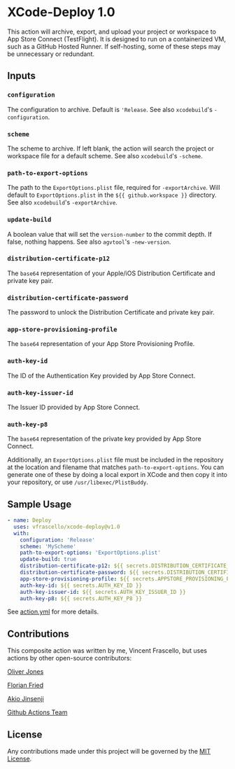 # XCode-Deploy 1.0
This action will archive, export, and upload your project or workspace to App Store Connect (TestFlight). 
It is designed to run on a containerized VM, such as a GitHub Hosted Runner.
If self-hosting, some of these steps may be unnecessary or redundant. 

## Inputs

### `configuration`

The configuration to archive. Default is `'Release`. See also `xcodebuild`'s `-configuration`. 

### `scheme`

The scheme to archive. If left blank, the action will search the project or workspace file for a default scheme. See also `xcodebuild`'s `-scheme`.

### `path-to-export-options`

The path to the `ExportOptions.plist` file, required for `-exportArchive`. Will default to `ExportOptions.plist` in the `${{ github.workspace }}` directory. See also `xcodebuild`'s `-exportArchive`.

### `update-build`

A boolean value that will set the `version-number` to the commit depth.  If false, nothing happens. See also `agvtool`'s `-new-version`.

### `distribution-certificate-p12`

The `base64` representation of your Apple/iOS Distribution Certificate and private key pair. 

### `distribution-certificate-password`

The password to unlock the Distribution Certificate and private key pair.

### `app-store-provisioning-profile`

The `base64` representation of your App Store Provisioning Profile. 

### `auth-key-id`

The ID of the Authentication Key provided by App Store Connect.

### `auth-key-issuer-id`

The Issuer ID provided by App Store Connect.

### `auth-key-p8`

The `base64` representation of the private key provided by App Store Connect.

Additionally, an `ExportOptions.plist` file must be included in the repository at the location and filename that matches `path-to-export-options`.
You can generate one of these by doing a local export in XCode and then copy it into your repository, or use `/usr/libexec/PlistBuddy`. 

## Sample Usage
```yml
- name: Deploy
  uses: vfrascello/xcode-deploy@v1.0
  with:
    configuration: 'Release'
    scheme: 'MyScheme'
    path-to-export-options: 'ExportOptions.plist'
    update-build: true
    distribution-certificate-p12: ${{ secrets.DISTRIBUTION_CERTIFICATE_P12 }}
    distribution-certificate-password: ${{ secrets.DISTRIBUTION_CERTIFICATE_PASSWORD }}
    app-store-provisioning-profile: ${{ secrets.APPSTORE_PROVISIONING_PROFILE}}
    auth-key-id: ${{ secrets.AUTH_KEY_ID }}
    auth-key-issuer-id: ${{ secrets.AUTH_KEY_ISSUER_ID }}
    auth-key-p8: ${{ secrets.AUTH_KEY_P8 }}
```

See [action.yml][0] for more details.

## Contributions

This composite action was written by me, Vincent Frascello, but uses actions by other open-source contributors: 

[Oliver Jones][1]

[Florian Fried][2]

[Akio Jinsenji][3]

[Github Actions Team][4]

## License
Any contributions made under this project will be governed by the [MIT License][5].

[0]: https://github.com/vfrascello/xcode-deploy/blob/main/action.yml
[1]: https://github.com/orj
[2]: https://github.com/ffried
[3]: https://github.com/akiojin
[4]: https://github.com/actions
[5]: https://github.com/vfrascello/xcode-deploy/blob/main/LICENSE
